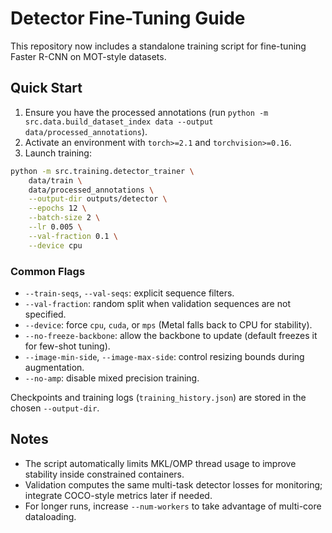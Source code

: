 # Detector Fine-Tuning Guide

This repository now includes a standalone training script for fine-tuning Faster R-CNN on MOT-style datasets.

## Quick Start

1. Ensure you have the processed annotations (run `python -m src.data.build_dataset_index data --output data/processed_annotations`).
2. Activate an environment with `torch>=2.1` and `torchvision>=0.16`.
3. Launch training:

```bash
python -m src.training.detector_trainer \
    data/train \
    data/processed_annotations \
    --output-dir outputs/detector \
    --epochs 12 \
    --batch-size 2 \
    --lr 0.005 \
    --val-fraction 0.1 \
    --device cpu
```

### Common Flags

- `--train-seqs`, `--val-seqs`: explicit sequence filters.
- `--val-fraction`: random split when validation sequences are not specified.
- `--device`: force `cpu`, `cuda`, or `mps` (Metal falls back to CPU for stability).
- `--no-freeze-backbone`: allow the backbone to update (default freezes it for few-shot tuning).
- `--image-min-side`, `--image-max-side`: control resizing bounds during augmentation.
- `--no-amp`: disable mixed precision training.

Checkpoints and training logs (`training_history.json`) are stored in the chosen `--output-dir`.

## Notes

- The script automatically limits MKL/OMP thread usage to improve stability inside constrained containers.
- Validation computes the same multi-task detector losses for monitoring; integrate COCO-style metrics later if needed.
- For longer runs, increase `--num-workers` to take advantage of multi-core dataloading.
